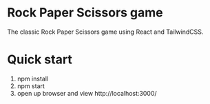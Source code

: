 # Rock Paper Scissors game

The classic Rock Paper Scissors game using React and TailwindCSS.

# Quick start
1. npm install
2. npm start
3. open up browser and view http://localhost:3000/

